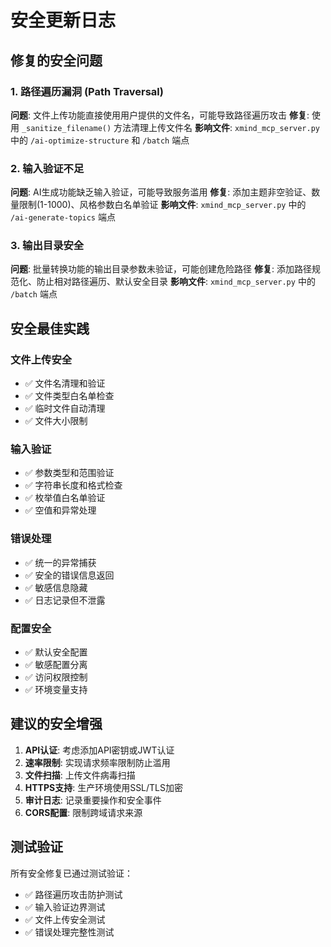 # 安全更新日志

## 修复的安全问题

### 1. 路径遍历漏洞 (Path Traversal)
**问题**: 文件上传功能直接使用用户提供的文件名，可能导致路径遍历攻击
**修复**: 使用 `_sanitize_filename()` 方法清理上传文件名
**影响文件**: `xmind_mcp_server.py` 中的 `/ai-optimize-structure` 和 `/batch` 端点

### 2. 输入验证不足
**问题**: AI生成功能缺乏输入验证，可能导致服务滥用
**修复**: 添加主题非空验证、数量限制(1-1000)、风格参数白名单验证
**影响文件**: `xmind_mcp_server.py` 中的 `/ai-generate-topics` 端点

### 3. 输出目录安全
**问题**: 批量转换功能的输出目录参数未验证，可能创建危险路径
**修复**: 添加路径规范化、防止相对路径遍历、默认安全目录
**影响文件**: `xmind_mcp_server.py` 中的 `/batch` 端点

## 安全最佳实践

### 文件上传安全
- ✅ 文件名清理和验证
- ✅ 文件类型白名单检查
- ✅ 临时文件自动清理
- ✅ 文件大小限制

### 输入验证
- ✅ 参数类型和范围验证
- ✅ 字符串长度和格式检查
- ✅ 枚举值白名单验证
- ✅ 空值和异常处理

### 错误处理
- ✅ 统一的异常捕获
- ✅ 安全的错误信息返回
- ✅ 敏感信息隐藏
- ✅ 日志记录但不泄露

### 配置安全
- ✅ 默认安全配置
- ✅ 敏感配置分离
- ✅ 访问权限控制
- ✅ 环境变量支持

## 建议的安全增强

1. **API认证**: 考虑添加API密钥或JWT认证
2. **速率限制**: 实现请求频率限制防止滥用
3. **文件扫描**: 上传文件病毒扫描
4. **HTTPS支持**: 生产环境使用SSL/TLS加密
5. **审计日志**: 记录重要操作和安全事件
6. **CORS配置**: 限制跨域请求来源

## 测试验证

所有安全修复已通过测试验证：
- ✅ 路径遍历攻击防护测试
- ✅ 输入验证边界测试
- ✅ 文件上传安全测试
- ✅ 错误处理完整性测试